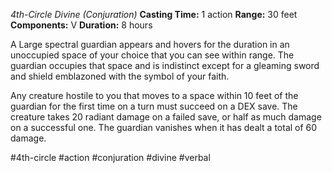*4th-Circle Divine (Conjuration)*
**Casting Time:** 1 action
**Range:** 30 feet
**Components:** V
**Duration:** 8 hours

A Large spectral guardian appears and hovers for the duration in an unoccupied space of your choice that you can see within range. The guardian occupies that space and is indistinct except for a gleaming sword and shield emblazoned with the symbol of your faith.

Any creature hostile to you that moves to a space within 10 feet of the guardian for the first time on a turn must succeed on a DEX save. The creature takes 20 radiant damage on a failed save, or half as much damage on a successful one. The guardian vanishes when it has dealt a total of 60 damage.

#4th-circle #action #conjuration #divine #verbal
